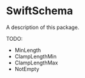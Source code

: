 # SwiftSchema

A description of this package.

TODO:
- MinLength
- ClampLengthMin
- ClampLengthMax
- NotEmpty
